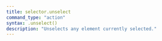 ```yaml
---
title: selector.unselect
command_type: "action"
syntax: .unselect()
description: "Unselects any element currently selected."
---
```


<!--more-->
